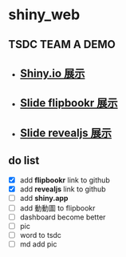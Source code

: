 # shiny_web

## TSDC TEAM A DEMO

- ## [**Shiny.io 展示**](https://vivianchiou.shinyapps.io/myshiny)


- ## [**Slide flipbookr 展示**]((https://vivianchiou.github.io/shiny_web/slide_flipbookr.html))
  

- ## [**Slide revealjs 展示**](https://vivianchiou.github.io/shiny_web/slide_revealjs.html)



## do list

- [x] add **flipbookr** link to github
- [x] add **revealjs** link to github
- [ ] add **shiny.app**
- [ ] add 動動圖 to flipbookr
- [ ] dashboard become better
- [ ] pic
- [ ] word to tsdc
- [ ] md add pic 
